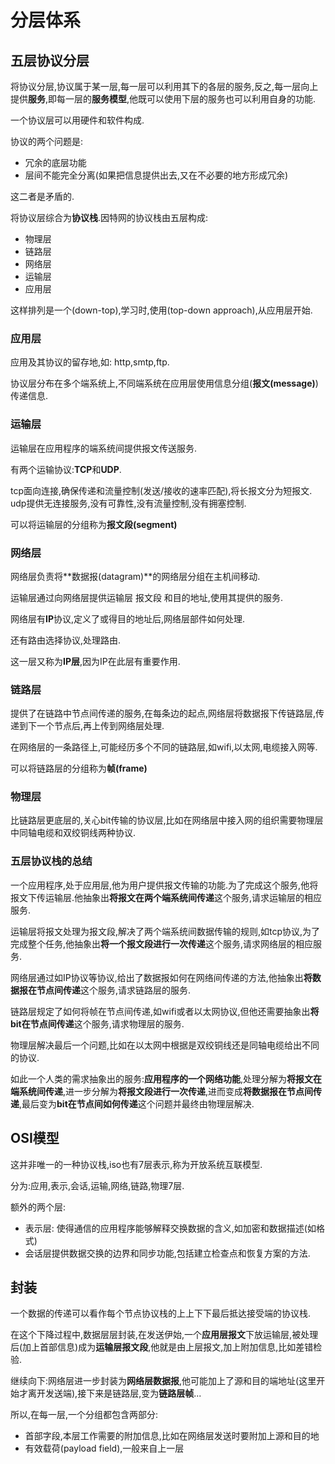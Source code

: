 # 分层体系

## 五层协议分层

将协议分层,协议属于某一层,每一层可以利用其下的各层的服务,反之,每一层向上提供**服务**,即每一层的**服务模型**,他既可以使用下层的服务也可以利用自身的功能.

一个协议层可以用硬件和软件构成.

协议的两个问题是:

- 冗余的底层功能
- 层间不能完全分离(如果把信息提供出去,又在不必要的地方形成冗余)

这二者是矛盾的.

将协议层综合为**协议栈**.因特网的协议栈由五层构成:

- 物理层
- 链路层
- 网络层
- 运输层
- 应用层

这样排列是一个(down-top),学习时,使用(top-down approach),从应用层开始.

### 应用层

应用及其协议的留存地,如: http,smtp,ftp.

协议层分布在多个端系统上,不同端系统在应用层使用信息分组(**报文(message)**)传递信息.

### 运输层

运输层在应用程序的端系统间提供报文传送服务.

有两个运输协议:**TCP**和**UDP**.

tcp面向连接,确保传递和流量控制(发送/接收的速率匹配),将长报文分为短报文.
udp提供无连接服务,没有可靠性,没有流量控制,没有拥塞控制.

可以将运输层的分组称为**报文段(segment)**

### 网络层

网络层负责将**数据报(datagram)**的网络层分组在主机间移动.

运输层通过向网络层提供运输层 报文段 和目的地址,使用其提供的服务.

网络层有**IP**协议,定义了或得目的地址后,网络层部件如何处理.

还有路由选择协议,处理路由.

这一层又称为**IP层**,因为IP在此层有重要作用.

### 链路层

提供了在链路中节点间传递的服务,在每条边的起点,网络层将数据报下传链路层,传递到下一个节点后,再上传到网络层处理.

在网络层的一条路径上,可能经历多个不同的链路层,如wifi,以太网,电缆接入网等.

可以将链路层的分组称为**帧(frame)**

### 物理层

比链路层更底层的,关心bit传输的协议层,比如在网络层中接入网的组织需要物理层中同轴电缆和双绞铜线两种协议.


### 五层协议栈的总结

一个应用程序,处于应用层,他为用户提供报文传输的功能.为了完成这个服务,他将报文下传运输层.他抽象出**将报文在两个端系统间传递**这个服务,请求运输层的相应服务.

运输层将报文处理为报文段,解决了两个端系统间数据传输的规则,如tcp协议,为了完成整个任务,他抽象出**将一个报文段进行一次传递**这个服务,请求网络层的相应服务.

网络层通过如IP协议等协议,给出了数据报如何在网络间传递的方法,他抽象出**将数据报在节点间传递**这个服务,请求链路层的服务.

链路层规定了如何将帧在节点间传递,如wifi或者以太网协议,但他还需要抽象出**将bit在节点间传递**这个服务,请求物理层的服务.

物理层解决最后一个问题,比如在以太网中根据是双绞铜线还是同轴电缆给出不同的协议.

如此一个人类的需求抽象出的服务:**应用程序的一个网络功能**,处理分解为**将报文在端系统间传递**,进一步分解为**将报文段进行一次传递**,进而变成**将数据报在节点间传递**,最后变为**bit在节点间如何传递**这个问题并最终由物理层解决.


## OSI模型

这并非唯一的一种协议栈,iso也有7层表示,称为开放系统互联模型.

分为:应用,表示,会话,运输,网络,链路,物理7层.

额外的两个层:

- 表示层: 使得通信的应用程序能够解释交换数据的含义,如加密和数据描述(如格式)
- 会话层提供数据交换的边界和同步功能,包括建立检查点和恢复方案的方法.

## 封装

一个数据的传递可以看作每个节点协议栈的上上下下最后抵达接受端的协议栈.

在这个下降过程中,数据层层封装,在发送伊始,一个**应用层报文**下放运输层,被处理后(加上首部信息)成为**运输层报文段**,他就是由上层报文,加上附加信息,比如差错检验.

继续向下:网络层进一步封装为**网络层数据报**,他可能加上了源和目的端地址(这里开始才离开发送端),接下来是链路层,变为**链路层帧**...

所以,在每一层,一个分组都包含两部分:

- 首部字段,本层工作需要的附加信息,比如在网络层发送时要附加上源和目的地
- 有效载荷(payload field),一般来自上一层